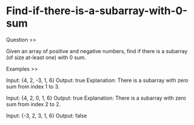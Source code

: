# Find-if-there-is-a-subarray-with-0-sum

Question >>

Given an array of positive and negative numbers, find if there is a subarray (of size at-least one) with 0 sum.

Examples >>

Input: {4, 2, -3, 1, 6}
Output: true 
Explanation:
There is a subarray with zero sum from index 1 to 3.

Input: {4, 2, 0, 1, 6}
Output: true 
Explanation:
There is a subarray with zero sum from index 2 to 2.

Input: {-3, 2, 3, 1, 6}
Output: false
